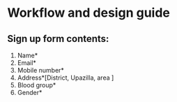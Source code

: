# Workflow and design guide

## Sign up form contents:
   1.	Name*
   2.	Email*
   3.	Mobile number*
   4.	Address*[District, Upazilla, area ]
   5.	Blood group*
   6.	Gender* 
